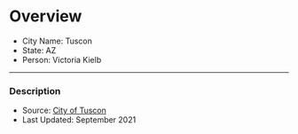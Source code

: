 # Overview

- City Name: Tuscon
- State: AZ
- Person: Victoria Kielb

---

### Description

+ Source: [City of Tuscon](https://gisdata.tucsonaz.gov/datasets/cotgis::jurisdictional-boundaries/explore?filters=eyJOQU1FIjpbIlRVQ1NPTiJdfQ%3D%3D&location=32.129009%2C-112.045275%2C7.51)
+ Last Updated: September 2021
